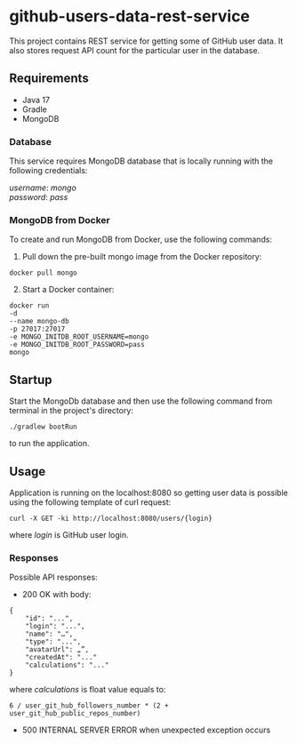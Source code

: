# github-users-data-rest-service

This project contains REST service for getting some of GitHub user data. It also stores request API count for the particular user in the database.  

## Requirements
- Java 17
- Gradle 
- MongoDB

### Database
This service requires MongoDB database that is locally running with the following credentials:

_username_: _mongo_ <br/>
_password_: _pass_ <br/>

### MongoDB from Docker
To create and run MongoDB from Docker, use the following commands:
1. Pull down the pre-built mongo image from the Docker repository:
```
docker pull mongo
```
2. Start a Docker container:
```
docker run
-d
--name mongo-db
-p 27017:27017
-e MONGO_INITDB_ROOT_USERNAME=mongo
-e MONGO_INITDB_ROOT_PASSWORD=pass
mongo
```

## Startup
Start the MongoDb database and then use the following command from terminal in the project's directory: 
```
./gradlew bootRun
```     
to run the application.

## Usage

Application is running on the localhost:8080 so getting user data is possible using the following template of curl request:

```
curl -X GET -ki http://localhost:8080/users/{login} 
```
where _login_ is GitHub user login.

### Responses
Possible API responses:
- 200 OK with body:
```
{
    "id": "...",
    "login": "...",
    "name": "…",
    "type": "...",
    "avatarUrl": „”,
    "createdAt": "..."
    "calculations": "..."
}
```
where _calculations_ is float value equals to:
```
6 / user_git_hub_followers_number * (2 + user_git_hub_public_repos_number)
```
- 500 INTERNAL SERVER ERROR when unexpected exception occurs
